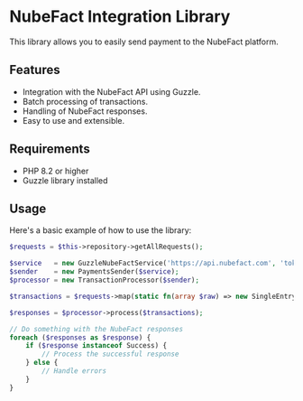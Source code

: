 # NubeFact Integration Library

This library allows you to easily send payment to the NubeFact platform.

## Features

- Integration with the NubeFact API using Guzzle.
- Batch processing of transactions.
- Handling of NubeFact responses.
- Easy to use and extensible.

## Requirements

- PHP 8.2 or higher
- Guzzle library installed

## Usage

Here's a basic example of how to use the library:

```php
$requests = $this->repository->getAllRequests();

$service   = new GuzzleNubeFactService('https://api.nubefact.com', 'token');
$sender    = new PaymentsSender($service);
$processor = new TransactionProcessor($sender);

$transactions = $requests->map(static fn(array $raw) => new SingleEntryItemTransaction($raw));

$responses = $processor->process($transactions);

// Do something with the NubeFact responses
foreach ($responses as $response) {
    if ($response instanceof Success) {
        // Process the successful response
    } else {
        // Handle errors
    }
}
```

